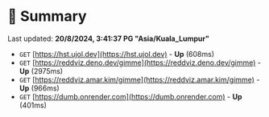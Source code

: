 # 📖 Summary
Last updated: **20/8/2024, 3:41:37 PG "Asia/Kuala_Lumpur"**

- `GET` [https://hst.ujol.dev](https://hst.ujol.dev) - **Up** (608ms)
- `GET` [https://reddviz.deno.dev/gimme](https://reddviz.deno.dev/gimme) - **Up** (2975ms)
- `GET` [https://reddviz.amar.kim/gimme](https://reddviz.amar.kim/gimme) - **Up** (966ms)
- `GET` [https://dumb.onrender.com](https://dumb.onrender.com) - **Up** (401ms)

